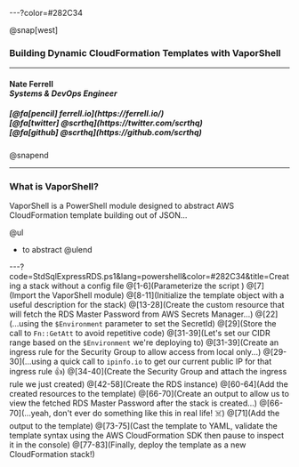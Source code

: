 ---?color=#282C34

@snap[west]
<h3>Building Dynamic CloudFormation Templates with VaporShell</h3>
<hr>
<h4>Nate Ferrell<br><i>Systems & DevOps Engineer</i></h4>
<h5>[@fa[pencil] ferrell.io](https://ferrell.io/)<br>[@fa[twitter] @scrthq](https://twitter.com/scrthq)<br>[@fa[github] @scrthq](https://github.com/scrthq)</h5>
@snapend

---

### What is VaporShell?

VaporShell is a PowerShell module designed to abstract AWS CloudFormation template building out of JSON...

@ul
- to abstract
@ulend

---?code=StdSqlExpressRDS.ps1&lang=powershell&color=#282C34&title=Creating a stack without a config file
@[1-6](Parameterize the script )
@[7](Import the VaporShell module)
@[8-11](Initialize the template object with a useful description for the stack)
@[13-28](Create the custom resource that will fetch the RDS Master Password from AWS Secrets Manager...)
@[22](...using the `$Environment` parameter to set the SecretId)
@[29](Store the call to `Fn::GetAtt` to avoid repetitive code)
@[31-39](Let's set our CIDR range based on the `$Environment` we're deploying to)
@[31-39](Create an ingress rule for the Security Group to allow access from local only...)
@[29-30](...using a quick call to `ipinfo.io` to get our current public IP for that ingress rule 👍)
@[34-40](Create the Security Group and attach the ingress rule we just created)
@[42-58](Create the RDS instance)
@[60-64](Add the created resources to the template)
@[66-70](Create an output to allow us to view the fetched RDS Master Password after the stack is created...)
@[66-70](...yeah, don't ever do something like this in real life! ☠️)
@[71](Add the output to the template)
@[73-75](Cast the template to YAML, validate the template syntax using the AWS CloudFormation SDK then pause to inspect it in the console)
@[77-83](Finally, deploy the template as a new CloudFormation stack!)
